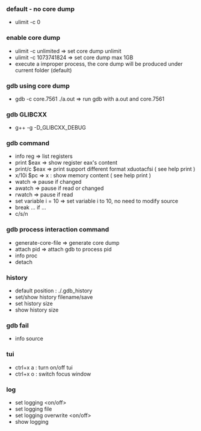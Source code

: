 ### default - no core dump
* ulimit -c 0

### enable core dump
* ulimit -c unlimited  => set core dump unlimit
* ulimit -c 1073741824 => set core dump max 1GB
* execute a improper process, the core dump will be produced under current folder (default)

### gdb using core dump
* gdb -c core.7561 ./a.out => run gdb with a.out and core.7561

### gdb GLIBCXX
* g++ -g -D_GLIBCXX_DEBUG <filename>

### gdb command
* info reg => list registers
* print $eax   => show register eax's content
* print/c $eax => print support different format xduotacfsi ( see help print )
* x/10i $pc    => x : show memory content ( see help print )
* watch => pause if changed
* awatch => pause if read or changed
* rwatch => pause if read
* set variable i = 10 => set variable i to 10, no need to modify source
* break ... if ...
* c/s/n <count>

### gdb process interaction command
* generate-core-file => generate core dump
* attach pid => attach gdb to process pid
* info proc
* detach

### history
* default position : ./.gdb_history
* set/show history filename/save
* set history size <n>
* show history size

### gdb fail
* info source

### tui
* ctrl+x a : turn on/off tui
* ctrl+x o : switch focus window

### log
* set logging <on/off>
* set logging file <filename>
* set logging overwrite <on/off>
* show logging
